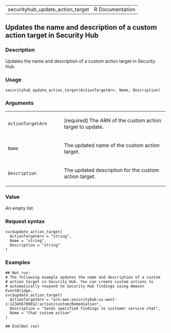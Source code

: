 <table style="width: 100%;">
<tbody>
<tr class="odd">
<td>securityhub_update_action_target</td>
<td style="text-align: right;">R Documentation</td>
</tr>
</tbody>
</table>

## Updates the name and description of a custom action target in Security Hub

### Description

Updates the name and description of a custom action target in Security
Hub.

### Usage

    securityhub_update_action_target(ActionTargetArn, Name, Description)

### Arguments

<table>
<colgroup>
<col style="width: 35%" />
<col style="width: 65%" />
</colgroup>
<tbody>
<tr class="odd">
<td><code
id="securityhub_update_action_target_:_ActionTargetArn">ActionTargetArn</code></td>
<td><p>[required] The ARN of the custom action target to
update.</p></td>
</tr>
<tr class="even">
<td><code id="securityhub_update_action_target_:_Name">Name</code></td>
<td><p>The updated name of the custom action target.</p></td>
</tr>
<tr class="odd">
<td><code
id="securityhub_update_action_target_:_Description">Description</code></td>
<td><p>The updated description for the custom action target.</p></td>
</tr>
</tbody>
</table>

### Value

An empty list.

### Request syntax

    svc$update_action_target(
      ActionTargetArn = "string",
      Name = "string",
      Description = "string"
    )

### Examples

    ## Not run: 
    # The following example updates the name and description of a custom
    # action target in Security Hub. You can create custom actions to
    # automatically respond to Security Hub findings using Amazon EventBridge.
    svc$update_action_target(
      ActionTargetArn = "arn:aws:securityhub:us-west-1:123456789012:action/custom/Remediation",
      Description = "Sends specified findings to customer service chat",
      Name = "Chat custom action"
    )

    ## End(Not run)
